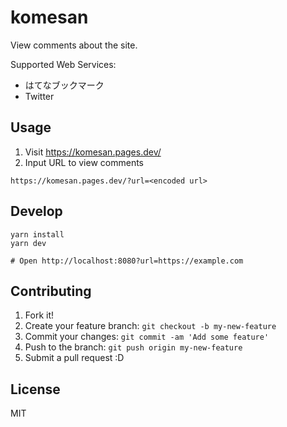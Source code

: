 # komesan

View comments about the site.

Supported Web Services:

- はてなブックマーク
- Twitter

## Usage

1. Visit https://komesan.pages.dev/
2. Input URL to view comments

```
https://komesan.pages.dev/?url=<encoded url>
```

## Develop

    yarn install
    yarn dev

    # Open http://localhost:8080?url=https://example.com

## Contributing

1. Fork it!
2. Create your feature branch: `git checkout -b my-new-feature`
3. Commit your changes: `git commit -am 'Add some feature'`
4. Push to the branch: `git push origin my-new-feature`
5. Submit a pull request :D

## License

MIT
